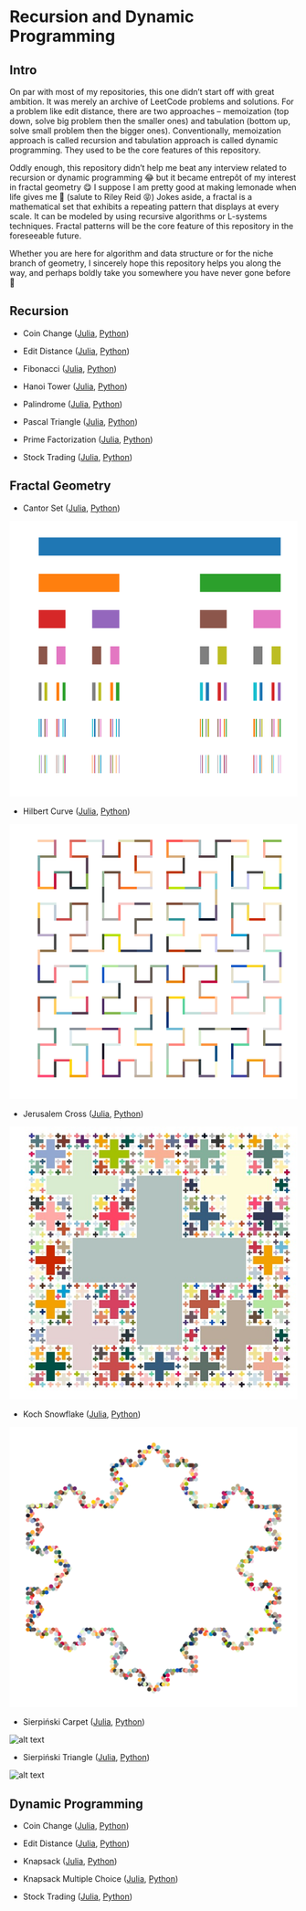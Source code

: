 # Recursion and Dynamic Programming

## Intro

On par with most of my repositories, this one didn’t start off with great ambition. It was merely an archive of LeetCode problems and solutions. For a problem like edit distance, there are two approaches – memoization (top down, solve big problem then the smaller ones) and tabulation (bottom up, solve small problem then the bigger ones). Conventionally, memoization approach is called recursion and tabulation approach is called dynamic programming. They used to be the core features of this repository.

Oddly enough, this repository didn’t help me beat any interview related to recursion or dynamic programming :joy: but it became entrepôt of my interest in fractal geometry :yum: I suppose I am pretty good at making lemonade when life gives me :lemon: (salute to Riley Reid :stuck_out_tongue_closed_eyes:) Jokes aside, a fractal is a mathematical set that exhibits a repeating pattern that displays at every scale. It can be modeled by using recursive algorithms or L-systems techniques. Fractal patterns will be the core feature of this repository in the foreseeable future.

Whether you are here for algorithm and data structure or for the niche branch of geometry, I sincerely hope this repository helps you along the way, and perhaps boldly take you somewhere you have never gone before :vulcan_salute:

## Recursion

* Coin Change (<a href=https://github.com/je-suis-tm/recursion-and-dynamic-programming/blob/master/coin%20change%20recursion.jl>Julia</a>, <a href=https://github.com/je-suis-tm/recursion-and-dynamic-programming/blob/master/coin%20change%20recursion.py>Python</a>)

* Edit Distance (<a href=https://github.com/je-suis-tm/recursion-and-dynamic-programming/blob/master/edit%20distance%20recursion.jl>Julia</a>, <a href=https://github.com/je-suis-tm/recursion-and-dynamic-programming/blob/master/edit%20distance%20recursion.py>Python</a>)

* Fibonacci (<a href=https://github.com/je-suis-tm/recursion-and-dynamic-programming/blob/master/fibonacci%20with%20memoization.jl>Julia</a>, <a href=https://github.com/je-suis-tm/recursion-and-dynamic-programming/blob/master/fibonacci%20with%20memoization.py>Python</a>)

* Hanoi Tower (<a href=https://github.com/je-suis-tm/recursion-and-dynamic-programming/blob/master/hanoi%20tower.jl>Julia</a>, <a href=https://github.com/je-suis-tm/recursion-and-dynamic-programming/blob/master/hanoi%20tower.py>Python</a>)

* Palindrome (<a href=https://github.com/je-suis-tm/recursion-and-dynamic-programming/blob/master/palindrome%20checker%204%20methods.jl>Julia</a>, <a href=https://github.com/je-suis-tm/recursion-and-dynamic-programming/blob/master/palindrome%20checker%204%20methods.py>Python</a>)

* Pascal Triangle (<a href=https://github.com/je-suis-tm/recursion-and-dynamic-programming/blob/master/pascal%20triangle%20with%20memoization.jl>Julia</a>, <a href=https://github.com/je-suis-tm/recursion-and-dynamic-programming/blob/master/pascal%20triangle%20with%20memoization.py>Python</a>)

* Prime Factorization (<a href=https://github.com/je-suis-tm/recursion-and-dynamic-programming/blob/master/factorization.jl>Julia</a>, <a href=https://github.com/je-suis-tm/recursion-and-dynamic-programming/blob/master/factorization.py>Python</a>)

* Stock Trading (<a href=https://github.com/je-suis-tm/recursion-and-dynamic-programming/blob/master/stock%20trading%20recursion.jl>Julia</a>, <a href=https://github.com/je-suis-tm/recursion-and-dynamic-programming/blob/master/stock%20trading%20recursion.py>Python</a>)

## Fractal Geometry

* Cantor Set (<a href=https://github.com/je-suis-tm/recursion-and-dynamic-programming/blob/master/cantor%20set.jl>Julia</a>, <a href=https://github.com/je-suis-tm/recursion-and-dynamic-programming/blob/master/cantor%20set.py>Python</a>)

![alt text](https://github.com/je-suis-tm/recursion-and-dynamic-programming/blob/master/preview/cantor%20set.png)

* Hilbert Curve (<a href=https://github.com/je-suis-tm/recursion-and-dynamic-programming/blob/master/hilbert%20curve.jl>Julia</a>, <a href=https://github.com/je-suis-tm/recursion-and-dynamic-programming/blob/master/hilbert%20curve.py>Python</a>)

![alt text](https://github.com/je-suis-tm/recursion-and-dynamic-programming/blob/master/preview/hilbert%20curve.png)

* Jerusalem Cross (<a href=https://github.com/je-suis-tm/recursion-and-dynamic-programming/blob/master/jerusalem%20cross.jl>Julia</a>, <a href=https://github.com/je-suis-tm/recursion-and-dynamic-programming/blob/master/jerusalem%20cross.py>Python</a>)

![alt text](https://github.com/je-suis-tm/recursion-and-dynamic-programming/blob/master/preview/jerusalem%20cross.png)

* Koch Snowflake (<a href=https://github.com/je-suis-tm/recursion-and-dynamic-programming/blob/master/koch%20snowflake.jl>Julia</a>, <a href=https://github.com/je-suis-tm/recursion-and-dynamic-programming/blob/master/koch%20snowflake.py>Python</a>)

![alt text](https://github.com/je-suis-tm/recursion-and-dynamic-programming/blob/master/preview/koch%20snowflake.png)

* Sierpiński Carpet (<a href=https://github.com/je-suis-tm/recursion-and-dynamic-programming/blob/master/sierpi%C5%84ski%20carpet.jl>Julia</a>, <a href=https://github.com/je-suis-tm/recursion-and-dynamic-programming/blob/master/sierpi%C5%84ski%20carpet.py>Python</a>)

![alt text](https://github.com/je-suis-tm/recursion-and-dynamic-programming/blob/master/preview/sierpi%C5%84ski%20carpet.png)

* Sierpiński Triangle (<a href=https://github.com/je-suis-tm/recursion-and-dynamic-programming/blob/master/sierpi%C5%84ski%20triangle.jl>Julia</a>, <a href=https://github.com/je-suis-tm/recursion-and-dynamic-programming/blob/master/sierpi%C5%84ski%20triangle.py>Python</a>)

![alt text](https://github.com/je-suis-tm/recursion-and-dynamic-programming/blob/master/preview/sierpi%C5%84ski%20triangle.png)

## Dynamic Programming

* Coin Change (<a href=https://github.com/je-suis-tm/recursion-and-dynamic-programming/blob/master/coin%20change%20dynamic%20programming.jl>Julia</a>, <a href=https://github.com/je-suis-tm/recursion-and-dynamic-programming/blob/master/coin%20change%20dynamic%20programming.py>Python</a>)

* Edit Distance (<a href=https://github.com/je-suis-tm/recursion-and-dynamic-programming/blob/master/edit%20distance%20dynamic%20programming.jl>Julia</a>, <a href=https://github.com/je-suis-tm/recursion-and-dynamic-programming/blob/master/edit%20distance%20dynamic%20programming.py>Python</a>)

* Knapsack (<a href=https://github.com/je-suis-tm/recursion-and-dynamic-programming/blob/master/knapsack.jl>Julia</a>, <a href=https://github.com/je-suis-tm/recursion-and-dynamic-programming/blob/master/knapsack.py>Python</a>)

* Knapsack Multiple Choice (<a href=https://github.com/je-suis-tm/recursion-and-dynamic-programming/blob/master/knapsack%20multiple%20choice.jl>Julia</a>, <a href=https://github.com/je-suis-tm/recursion-and-dynamic-programming/blob/master/knapsack%20multiple%20choice.py>Python</a>)

* Stock Trading (<a href=https://github.com/je-suis-tm/recursion-and-dynamic-programming/blob/master/stock%20trading%20dynamic%20programming.jl>Julia</a>, <a href=https://github.com/je-suis-tm/recursion-and-dynamic-programming/blob/master/stock%20trading%20dynamic%20programming.py>Python</a>)


